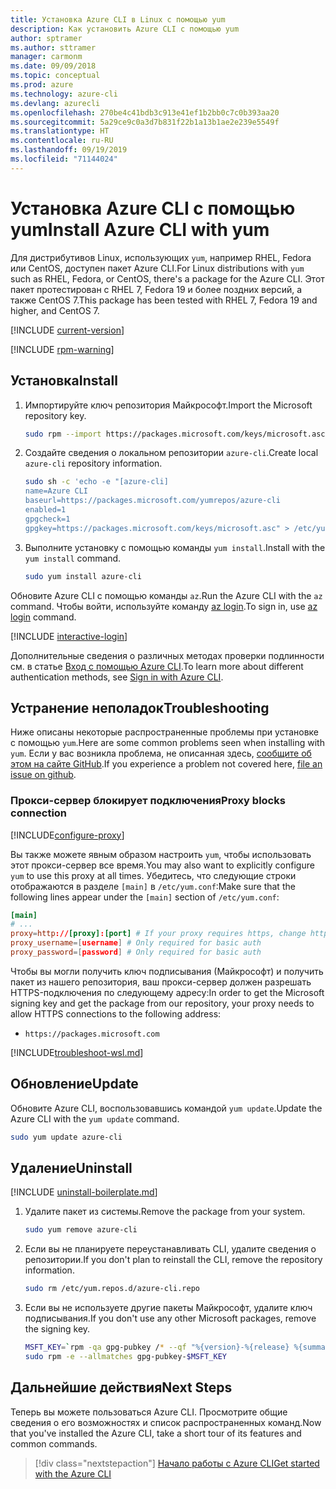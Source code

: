 ```yaml
---
title: Установка Azure CLI в Linux с помощью yum
description: Как установить Azure CLI с помощью yum
author: sptramer
ms.author: sttramer
manager: carmonm
ms.date: 09/09/2018
ms.topic: conceptual
ms.prod: azure
ms.technology: azure-cli
ms.devlang: azurecli
ms.openlocfilehash: 270be4c41bdb3c913e41ef1b2bb0c7c0b393aa20
ms.sourcegitcommit: 5a29ce9c0a3d7b831f22b1a13b1ae2e239e5549f
ms.translationtype: HT
ms.contentlocale: ru-RU
ms.lasthandoff: 09/19/2019
ms.locfileid: "71144024"
---
```

# <a name="install-azure-cli-with-yum"></a><span data-ttu-id="f287d-103">Установка Azure CLI с помощью yum</span><span class="sxs-lookup"><span data-stu-id="f287d-103">Install Azure CLI with yum</span></span>

<span data-ttu-id="f287d-104">Для дистрибутивов Linux, использующих `yum`, например RHEL, Fedora или CentOS, доступен пакет Azure CLI.</span><span class="sxs-lookup"><span data-stu-id="f287d-104">For Linux distributions with  `yum` such as RHEL, Fedora, or CentOS, there's a package for the Azure CLI.</span></span> <span data-ttu-id="f287d-105">Этот пакет протестирован с RHEL 7, Fedora 19 и более поздних версий, а также CentOS 7.</span><span class="sxs-lookup"><span data-stu-id="f287d-105">This package has been tested with RHEL 7, Fedora 19 and higher, and CentOS 7.</span></span>

[!INCLUDE [current-version](includes/current-version.md)]

[!INCLUDE [rpm-warning](includes/rpm-warning.md)]

## <a name="install"></a><span data-ttu-id="f287d-106">Установка</span><span class="sxs-lookup"><span data-stu-id="f287d-106">Install</span></span>

1. <span data-ttu-id="f287d-107">Импортируйте ключ репозитория Майкрософт.</span><span class="sxs-lookup"><span data-stu-id="f287d-107">Import the Microsoft repository key.</span></span>

   ```bash
   sudo rpm --import https://packages.microsoft.com/keys/microsoft.asc
   ```

2. <span data-ttu-id="f287d-108">Создайте сведения о локальном репозитории `azure-cli`.</span><span class="sxs-lookup"><span data-stu-id="f287d-108">Create local `azure-cli` repository information.</span></span>

   ```bash
   sudo sh -c 'echo -e "[azure-cli]
   name=Azure CLI
   baseurl=https://packages.microsoft.com/yumrepos/azure-cli
   enabled=1
   gpgcheck=1
   gpgkey=https://packages.microsoft.com/keys/microsoft.asc" > /etc/yum.repos.d/azure-cli.repo'
   ```

3. <span data-ttu-id="f287d-109">Выполните установку с помощью команды `yum install`.</span><span class="sxs-lookup"><span data-stu-id="f287d-109">Install with the `yum install` command.</span></span>

   ```bash
   sudo yum install azure-cli
   ```

<span data-ttu-id="f287d-110">Обновите Azure CLI с помощью команды `az`.</span><span class="sxs-lookup"><span data-stu-id="f287d-110">Run the Azure CLI with the `az` command.</span></span> <span data-ttu-id="f287d-111">Чтобы войти, используйте команду [az login](/cli/azure/reference-index#az-login).</span><span class="sxs-lookup"><span data-stu-id="f287d-111">To sign in, use [az login](/cli/azure/reference-index#az-login) command.</span></span>

[!INCLUDE [interactive-login](includes/interactive-login.md)]

<span data-ttu-id="f287d-112">Дополнительные сведения о различных методах проверки подлинности см. в статье [Вход с помощью Azure CLI](authenticate-azure-cli.md).</span><span class="sxs-lookup"><span data-stu-id="f287d-112">To learn more about different authentication methods, see [Sign in with Azure CLI](authenticate-azure-cli.md).</span></span>

## <a name="troubleshooting"></a><span data-ttu-id="f287d-113">Устранение неполадок</span><span class="sxs-lookup"><span data-stu-id="f287d-113">Troubleshooting</span></span>

<span data-ttu-id="f287d-114">Ниже описаны некоторые распространенные проблемы при установке с помощью `yum`.</span><span class="sxs-lookup"><span data-stu-id="f287d-114">Here are some common problems seen when installing with `yum`.</span></span> <span data-ttu-id="f287d-115">Если у вас возникла проблема, не описанная здесь, [сообщите об этом на сайте GitHub](https://github.com/Azure/azure-cli/issues).</span><span class="sxs-lookup"><span data-stu-id="f287d-115">If you experience a problem not covered here, [file an issue on github](https://github.com/Azure/azure-cli/issues).</span></span>

### <a name="proxy-blocks-connection"></a><span data-ttu-id="f287d-116">Прокси-сервер блокирует подключения</span><span class="sxs-lookup"><span data-stu-id="f287d-116">Proxy blocks connection</span></span>

[!INCLUDE[configure-proxy](includes/configure-proxy.md)]

<span data-ttu-id="f287d-117">Вы также можете явным образом настроить `yum`, чтобы использовать этот прокси-сервер все время.</span><span class="sxs-lookup"><span data-stu-id="f287d-117">You may also want to explicitly configure `yum` to use this proxy at all times.</span></span> <span data-ttu-id="f287d-118">Убедитесь, что следующие строки отображаются в разделе `[main]` в `/etc/yum.conf`:</span><span class="sxs-lookup"><span data-stu-id="f287d-118">Make sure that the following lines appear under the `[main]` section of `/etc/yum.conf`:</span></span>

```yum.conf
[main]
# ...
proxy=http://[proxy]:[port] # If your proxy requires https, change http->https
proxy_username=[username] # Only required for basic auth
proxy_password=[password] # Only required for basic auth
```

<span data-ttu-id="f287d-119">Чтобы вы могли получить ключ подписывания (Майкрософт) и получить пакет из нашего репозитория, ваш прокси-сервер должен разрешать HTTPS-подключения по следующему адресу:</span><span class="sxs-lookup"><span data-stu-id="f287d-119">In order to get the Microsoft signing key and get the package from our repository, your proxy needs to allow HTTPS connections to the following address:</span></span>

* `https://packages.microsoft.com`

[!INCLUDE[troubleshoot-wsl.md](includes/troubleshoot-wsl.md)]

## <a name="update"></a><span data-ttu-id="f287d-120">Обновление</span><span class="sxs-lookup"><span data-stu-id="f287d-120">Update</span></span>

<span data-ttu-id="f287d-121">Обновите Azure CLI, воспользовавшись командой `yum update`.</span><span class="sxs-lookup"><span data-stu-id="f287d-121">Update the Azure CLI with the `yum update` command.</span></span>

```bash
sudo yum update azure-cli
```

## <a name="uninstall"></a><span data-ttu-id="f287d-122">Удаление</span><span class="sxs-lookup"><span data-stu-id="f287d-122">Uninstall</span></span>

[!INCLUDE [uninstall-boilerplate.md](includes/uninstall-boilerplate.md)]

1. <span data-ttu-id="f287d-123">Удалите пакет из системы.</span><span class="sxs-lookup"><span data-stu-id="f287d-123">Remove the package from your system.</span></span>

   ```bash
   sudo yum remove azure-cli
   ```

2. <span data-ttu-id="f287d-124">Если вы не планируете переустанавливать CLI, удалите сведения о репозитории.</span><span class="sxs-lookup"><span data-stu-id="f287d-124">If you don't plan to reinstall the CLI, remove the repository information.</span></span>

   ```bash
   sudo rm /etc/yum.repos.d/azure-cli.repo
   ```

3. <span data-ttu-id="f287d-125">Если вы не используете другие пакеты Майкрософт, удалите ключ подписывания.</span><span class="sxs-lookup"><span data-stu-id="f287d-125">If you don't use any other Microsoft packages, remove the signing key.</span></span>

   ```bash
   MSFT_KEY=`rpm -qa gpg-pubkey /* --qf "%{version}-%{release} %{summary}\n" | grep Microsoft | awk '{print $1}'`
   sudo rpm -e --allmatches gpg-pubkey-$MSFT_KEY
   ```

## <a name="next-steps"></a><span data-ttu-id="f287d-126">Дальнейшие действия</span><span class="sxs-lookup"><span data-stu-id="f287d-126">Next Steps</span></span>

<span data-ttu-id="f287d-127">Теперь вы можете пользоваться Azure CLI. Просмотрите общие сведения о его возможностях и список распространенных команд.</span><span class="sxs-lookup"><span data-stu-id="f287d-127">Now that you've installed the Azure CLI, take a short tour of its features and common commands.</span></span>

> [!div class="nextstepaction"]
> [<span data-ttu-id="f287d-128">Начало работы с Azure CLI</span><span class="sxs-lookup"><span data-stu-id="f287d-128">Get started with the Azure CLI</span></span>](get-started-with-azure-cli.md)
